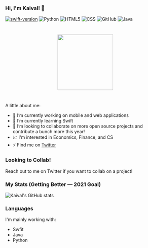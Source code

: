 ### Hi, I'm Kaival! 👋

[![swift-version](https://img.shields.io/badge/swift-5.1-brightgreen.svg)](https://github.com/apple/swift)
![Python](https://img.shields.io/badge/-Python-333333?style=flat&logo=python)
![HTML5](https://img.shields.io/badge/-HTML5-333333?style=flat&logo=HTML5)
![CSS](https://img.shields.io/badge/-CSS-333333?style=flat&logo=CSS3&logoColor=1572B6)
![GitHub](https://img.shields.io/badge/-GitHub-333333?style=flat&logo=github)
![Java](https://img.shields.io/badge/-Java-333333?style=flat&logo=Java&logoColor=007396)

<div align="center" style="margin: 40px 0">
    <a href="https://github.com/KaivalSShah/github-profile-views-counter">
        <img width="175px" src="https://komarev.com/ghpvc/?username=KaivalSShah0729&color=DE002D">
    </a>
</div>

A little about me:

- 👋 I’m currently working on mobile and web applications
- 🌱 I’m currently learning Swift
- 👯 I’m looking to collaborate on more open source projects and contribute a bunch more this year!
- 📈 I'm interested in Economics, Finance, and CS
- ⚡ Find me on [Twitter](https://twitter.com/heykaival)

### Looking to Collab!
Reach out to me on Twitter if you want to collab on a project!

### My Stats (Getting Better — 2021 Goal)
![Kaival's GitHub stats](https://github-readme-stats.vercel.app/api?username=KaivalSShah&count_private=true&show_icons=true&theme=radical)

### Languages
I'm mainly working with:
- Swfit
- Java
- Python
